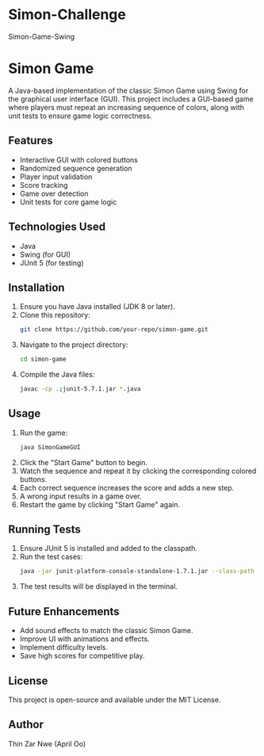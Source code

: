 # Simon-Challenge
Simon-Game-Swing

# Simon Game

A Java-based implementation of the classic Simon Game using Swing for the graphical user interface (GUI). This project includes a GUI-based game where players must repeat an increasing sequence of colors, along with unit tests to ensure game logic correctness.

## Features
- Interactive GUI with colored buttons
- Randomized sequence generation
- Player input validation
- Score tracking
- Game over detection
- Unit tests for core game logic

## Technologies Used
- Java
- Swing (for GUI)
- JUnit 5 (for testing)

## Installation
1. Ensure you have Java installed (JDK 8 or later).
2. Clone this repository:
   ```sh
   git clone https://github.com/your-repo/simon-game.git
   ```
3. Navigate to the project directory:
   ```sh
   cd simon-game
   ```
4. Compile the Java files:
   ```sh
   javac -cp .;junit-5.7.1.jar *.java
   ```

## Usage
1. Run the game:
   ```sh
   java SimonGameGUI
   ```
2. Click the "Start Game" button to begin.
3. Watch the sequence and repeat it by clicking the corresponding colored buttons.
4. Each correct sequence increases the score and adds a new step.
5. A wrong input results in a game over.
6. Restart the game by clicking "Start Game" again.

## Running Tests
1. Ensure JUnit 5 is installed and added to the classpath.
2. Run the test cases:
   ```sh
   java -jar junit-platform-console-standalone-1.7.1.jar --class-path . --select-class SimonGameTest
   ```
3. The test results will be displayed in the terminal.

## Future Enhancements
- Add sound effects to match the classic Simon Game.
- Improve UI with animations and effects.
- Implement difficulty levels.
- Save high scores for competitive play.

## License
This project is open-source and available under the MIT License.

## Author
Thin Zar Nwe (April Oo)

